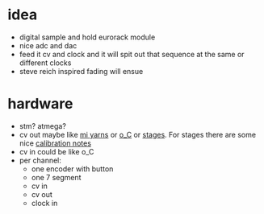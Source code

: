# idea

- digital sample and hold eurorack module
- nice adc and dac
- feed it cv and clock and it will spit out that sequence at the same or different clocks
- steve reich inspired fading will ensue

# hardware

- stm? atmega?
- cv out maybe like [mi yarns](https://github.com/pichenettes/eurorack/tree/master/yarns) or [o_C](https://ornament-and-cri.me/) or [stages](https://github.com/pichenettes/eurorack/tree/master/stages). For stages there are some nice [calibration notes](https://github.com/forestcaver/MIStagesStuff/blob/master/__CalibrationNotes.txt)
- cv in could be like o_C
- per channel:
  - one encoder with button
  - one 7 segment
  - cv in 
  - cv out
  - clock in
  
